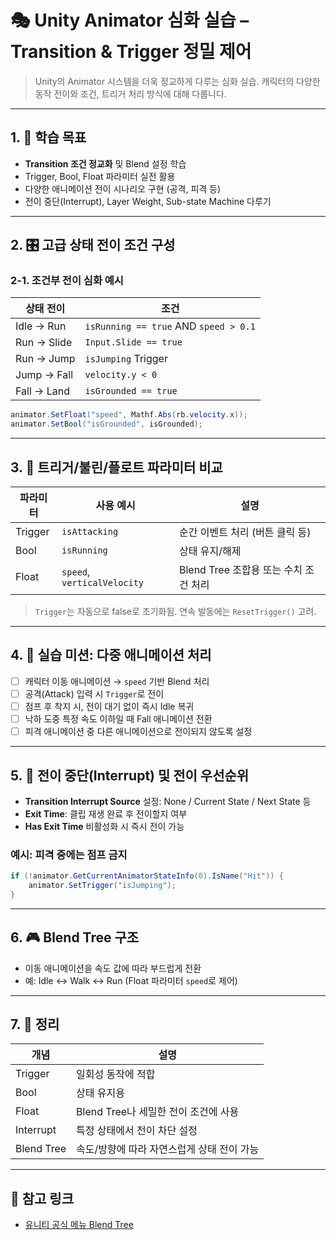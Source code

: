 # 🎭 Unity Animator 심화 실습 – Transition & Trigger 정밀 제어

> Unity의 Animator 시스템을 더욱 정교하게 다루는 심화 실습. 캐릭터의 다양한 동작 전이와 조건, 트리거 처리 방식에 대해 다룹니다.

---

## 1. 🧠 학습 목표

- **Transition 조건 정교화** 및 Blend 설정 학습
- Trigger, Bool, Float 파라미터 실전 활용
- 다양한 애니메이션 전이 시나리오 구현 (공격, 피격 등)
- 전이 중단(Interrupt), Layer Weight, Sub-state Machine 다루기

---

## 2. 🎛️ 고급 상태 전이 조건 구성

### 2-1. 조건부 전이 심화 예시

| 상태 전이 | 조건 |
|-----------|------|
| Idle → Run | `isRunning == true` AND `speed > 0.1` |
| Run → Slide | `Input.Slide == true` |
| Run → Jump | `isJumping` Trigger |
| Jump → Fall | `velocity.y < 0` |
| Fall → Land | `isGrounded == true` |

```csharp
animator.SetFloat("speed", Mathf.Abs(rb.velocity.x));
animator.SetBool("isGrounded", isGrounded);
```

---

## 3. 🎯 트리거/불린/플로트 파라미터 비교

| 파라미터 | 사용 예시 | 설명 |
|----------|-----------|------|
| Trigger | `isAttacking` | 순간 이벤트 처리 (버튼 클릭 등) |
| Bool    | `isRunning` | 상태 유지/해제 |
| Float   | `speed`, `verticalVelocity` | Blend Tree 조합용 또는 수치 조건 처리 |

> `Trigger`는 자동으로 false로 초기화됨. 연속 발동에는 `ResetTrigger()` 고려.

---

## 4. 🧪 실습 미션: 다중 애니메이션 처리

- [ ] 캐릭터 이동 애니메이션 → `speed` 기반 Blend 처리
- [ ] 공격(Attack) 입력 시 `Trigger`로 전이
- [ ] 점프 후 착지 시, 전이 대기 없이 즉시 Idle 복귀
- [ ] 낙하 도중 특정 속도 이하일 때 Fall 애니메이션 전환
- [ ] 피격 애니메이션 중 다른 애니메이션으로 전이되지 않도록 설정

---

## 5. 🎯 전이 중단(Interrupt) 및 전이 우선순위

- **Transition Interrupt Source** 설정: None / Current State / Next State 등
- **Exit Time**: 클립 재생 완료 후 전이할지 여부
- **Has Exit Time** 비활성화 시 즉시 전이 가능

### 예시: 피격 중에는 점프 금지

```csharp
if (!animator.GetCurrentAnimatorStateInfo(0).IsName("Hit")) {
    animator.SetTrigger("isJumping");
}
```

---

## 6. 🎮 Blend Tree 구조

- 이동 애니메이션을 속도 값에 따라 부드럽게 전환
- 예: Idle ↔ Walk ↔ Run (Float 파라미터 `speed`로 제어)

---

## 7. 🧠 정리

| 개념 | 설명 |
|------|------|
| Trigger | 일회성 동작에 적합 |
| Bool    | 상태 유지용 |
| Float   | Blend Tree나 세밀한 전이 조건에 사용 |
| Interrupt | 특정 상태에서 전이 차단 설정 |
| Blend Tree | 속도/방향에 따라 자연스럽게 상태 전이 가능 |

---

## 🔗 참고 링크

- [유니티 공식 메뉴 Blend Tree](https://docs.unity3d.com/Manual/class-BlendTree.html)
